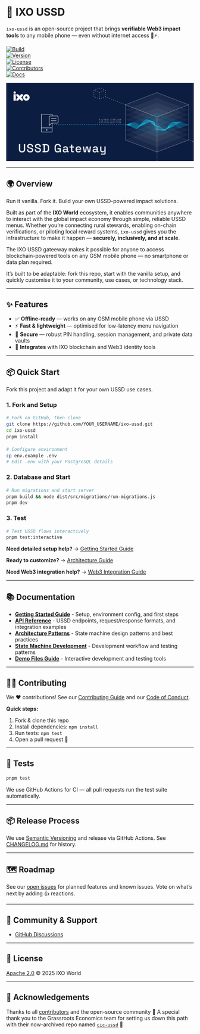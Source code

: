 # 📱 IXO USSD

`ixo-ussd` is an open-source project that brings **verifiable Web3 impact tools** to any mobile phone — even without internet access 📱⚡.

[![Build](https://img.shields.io/github/actions/workflow/status/ixoworld/ixo-ussd/.github/workflows/test-coverage.yml?branch=main)](.github/workflows/test-coverage.yml)  
[![Version](https://img.shields.io/github/v/release/ixoworld/ixo-ussd)](https://img.shields.io/github/v/release/ixoworld/ixo-ussd)  
[![License](https://img.shields.io/badge/license-Apache-blue.svg)](./LICENSE)  
[![Contributors](https://img.shields.io/github/contributors/ixoworld/ixo-ussd)](https://github.com/ixoworld/ixo-ussd/graphs/contributors)  
[![Docs](https://img.shields.io/badge/docs-online-brightgreen)](https://docs.ixo.world)

![Social Preview / Banner Image](docs/banner.jpg)

---

## 🌍 Overview

Run it vanilla. Fork it. Build your own USSD-powered impact solutions.

Built as part of the **IXO World** ecosystem, it enables communities anywhere to interact with the global impact economy through simple, reliable USSD menus. Whether you’re connecting rural stewards, enabling on-chain verifications, or piloting local reward systems, `ixo-ussd` gives you the infrastructure to make it happen — **securely, inclusively, and at scale**.

The IXO USSD gateeway makes it possible for anyone to access blockchain-powered tools on any GSM mobile phone — no smartphone or data plan required.

It’s built to be adaptable: fork this repo, start with the vanilla setup, and quickly customise it to your community, use cases, or technology stack.

---

## ✨ Features

- ✅ **Offline-ready** — works on any GSM mobile phone via USSD
- ⚡ **Fast & lightweight** — optimised for low-latency menu navigation
- 🔐 **Secure** — robust PIN handling, session management, and private data vaults
- 🔗 **Integrates** with IXO blockchain and Web3 identity tools

---

## 📦 Quick Start

Fork this project and adapt it for your own USSD use cases.

### 1. Fork and Setup

```bash
# Fork on GitHub, then clone
git clone https://github.com/YOUR_USERNAME/ixo-ussd.git
cd ixo-ussd
pnpm install

# Configure environment
cp env.example .env
# Edit .env with your PostgreSQL details
```

### 2. Database and Start

```bash
# Run migrations and start server
pnpm build && node dist/src/migrations/run-migrations.js
pnpm dev
```

### 3. Test

```bash
# Test USSD flows interactively
pnpm test:interactive
```

**Need detailed setup help?** → [Getting Started Guide](./docs/GETTING_STARTED.md)

**Ready to customize?** → [Architecture Guide](./docs/ARCHITECTURE_PATTERNS_GUIDE.md)

**Need Web3 integration help?** → [Web3 Integration Guide](./docs/WEB3_INTEGRATION.md)

---

## 📚 Documentation

- **[Getting Started Guide](./docs/GETTING_STARTED.md)** - Setup, environment config, and first steps
- **[API Reference](./docs/API.md)** - USSD endpoints, request/response formats, and integration examples
- **[Architecture Patterns](./docs/ARCHITECTURE_PATTERNS_GUIDE.md)** - State machine design patterns and best practices
- **[State Machine Development](./docs/STATE_MACHINE_PATTERNS.md)** - Development workflow and testing patterns
- **[Demo Files Guide](./docs/DEMO_FILES_GUIDE.md)** - Interactive development and testing tools

---

## 🧙‍♂️ Contributing

We ❤️ contributions!
See our [Contributing Guide](./docs/CONTRIBUTING.md) and our [Code of Conduct](./docs/CODE_OF_CONDUCT.md).

**Quick steps:**

1. Fork & clone this repo
2. Install dependencies: `npm install`
3. Run tests: `npm test`
4. Open a pull request 🎉

---

## 🧪 Tests

```bash
pnpm test
```

We use GitHub Actions for CI — all pull requests run the test suite automatically.

---

## 📦 Release Process

We use [Semantic Versioning](https://semver.org/) and release via GitHub Actions.
See [CHANGELOG.md](./docs/CHANGELOG.md) for history.

---

## 🗺 Roadmap

See our [open issues](https://github.com/ixoworld/ixo-ussd/issues) for planned features and known issues.
Vote on what’s next by adding 👍 reactions.

---

## 💬 Community & Support

- [GitHub Discussions](https://github.com/ixoworld/ixo-ussd/discussions)

---

## 📄 License

[Apache 2.0](./LICENSE) © 2025 IXO World

---

## 🙌 Acknowledgements

Thanks to all [contributors](https://github.com/ixoworld/ixo-ussd/graphs/contributors) and the open-source community 💚
A special thank you to the Grassroots Economics team for setting us down this path with their now-archived repo named [`cic-ussd`](https://github.com/grassrootseconomics/cic-ussd) 🌱
